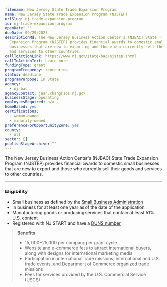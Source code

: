 ```yaml
---
filename: New Jersey State Trade Expansion Program
name: New Jersey State Trade Expansion Program (NJSTEP)
urlSlug: nj-trade-expansion-program
id: nj-trade-expansion-program
openDate: ""
dueDate: 09/29/2023
descriptionMd: The New Jersey Business Action Center's (NJBAC) State Trade
  Expansion Program (NJSTEP) provides financial awards to domestic small
  businesses that are new to exporting and those who currently sell their goods
  and services to other countries.
callToActionLink: https://www.nj.gov/state/bac/njstep.shtml
callToActionText: Learn more
fundingType: grant
programFrequency: reoccuring
status: deadline
programPurpose: In State
agency:
  - nj-bac
agencyContact: jean.chang@sos.nj.gov
businessStage: operating
employeesRequired: n/a
homeBased: yes
certifications:
  - woman-owned
  - minority-owned
preferenceForOpportunityZone: yes
county:
  - All
sector: []
publishStageArchive: ""
---
```


The New Jersey Business Action Center's (NJBAC) State Trade Expansion Program (NJSTEP) provides financial awards to domestic small businesses that are new to export and those who currently sell their goods and services to other countries.

---

### Eligibility

- Small business as defined by the [Small Business Administration](https://www.sba.gov/size-standards/index.html)
- In business for at least one year as of the date of the application
- Manufacturing goods or producing services that contain at least 51% U.S. content
- Registered with NJ START and have a [DUNS number](https://www.dnb.com/duns.html)

> **Benefits**
>
> - $15,000-$25,000 per company per grant cycle
> - Website and e-commerce fees to attract international buyers, along with designs for international marketing media
> - Participation in international trade missions, international and U.S. trade events, and Department of Commerce organized trade missions
> - Fees for services provided by the U.S. Commercial Service (USCS)
